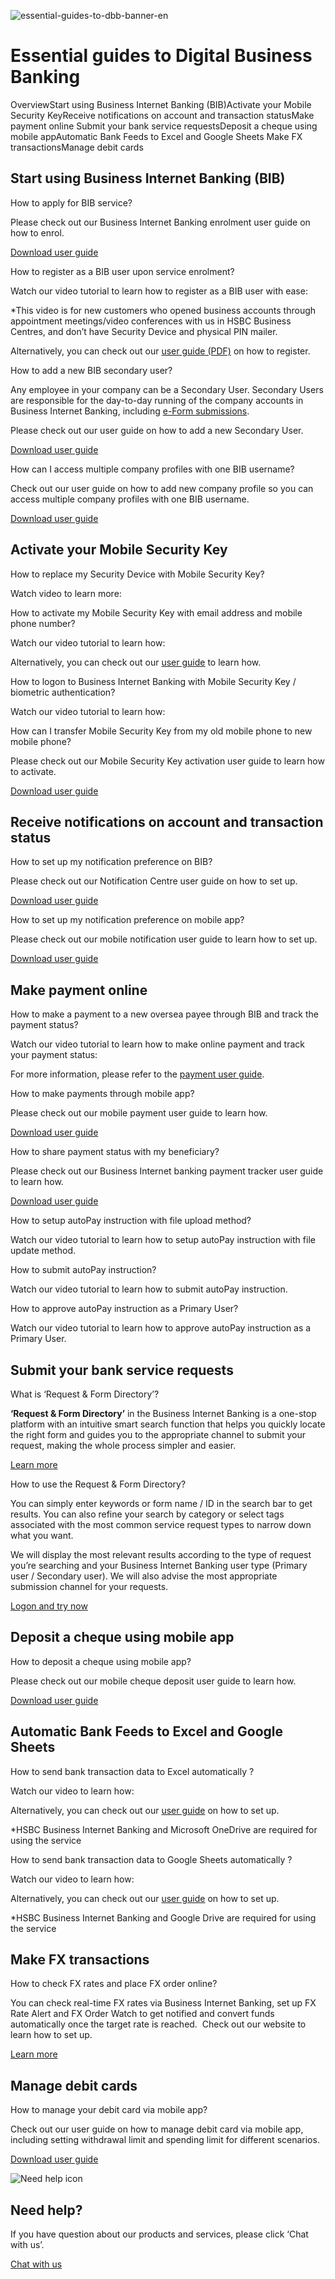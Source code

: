 ![essential-guides-to-dbb-banner-en](/-/media/media/hong-kong/images/campaigns/essential-guides-to-dbb-banner-en.jpg?h=1386&iar=0&w=2880&hash=645830597AA6C1B26D42ED89C36FC89F "essential-guides-to-dbb-banner-en")

# Essential guides to Digital Business Banking

OverviewStart using Business Internet Banking (BIB)Activate your Mobile Security KeyReceive notifications on account and transaction statusMake payment online Submit your bank service requestsDeposit a cheque using mobile appAutomatic Bank Feeds to Excel and Google Sheets Make FX transactionsManage debit cards

## Start using Business Internet Banking (BIB)

How to apply for BIB service?

Please check out our Business Internet Banking enrolment user guide on how to enrol.

[Download user guide](/-/media/library/business-hk/pdfs/en/bib-enrolment-user-guide-en.pdf)

How to register as a BIB user upon service enrolment?

Watch our video tutorial to learn how to register as a BIB user with ease:

\*This video is for new customers who opened business accounts through appointment meetings/video conferences with us in HSBC Business Centres, and don’t have Security Device and physical PIN mailer.

Alternatively, you can check out our [user guide (PDF)](/-/media/media/hong-kong/pdfs/products/bib-registration-user-guide-en.pdf) on how to register.

How to add a new BIB secondary user?

Any employee in your company can be a Secondary User. Secondary Users are responsible for the day-to-day running of the company accounts in Business Internet Banking, including [e-Form submissions](/en-gb/help-centre/business-forms/e-form).

Please check out our user guide on how to add a new Secondary User.

[Download user guide](https://www.online-banking.business.hsbc.com.hk/portalserver/hsbc/content/commercial/online/gbb/userguide/BIB_SU_Creation_user_guide_EN.pdf)

How can I access multiple company profiles with one BIB username?

Check out our user guide on how to add new company profile so you can access multiple company profiles with one BIB username.

[Download user guide](https://www.online-banking.business.hsbc.com.hk/portalserver/hsbc/content/commercial/online/gbb/userguide/BIB_pre_Add_Profile_EN.pdf)

## Activate your Mobile Security Key

How to replace my Security Device with Mobile Security Key?

Watch video to learn more:

How to activate my Mobile Security Key with email address and mobile phone number?

Watch our video tutorial to learn how:

Alternatively, you can check out our [user guide](https://www.online-banking.business.hsbc.com.hk/portalserver/hsbc/content/commercial/online/gbb/userguide/How_to_activate_MSK_en.pdf) to learn how.

How to logon to Business Internet Banking with Mobile Security Key / biometric authentication?

Watch our video tutorial to learn how:

How can I transfer Mobile Security Key from my old mobile phone to new mobile phone?

Please check out our Mobile Security Key activation user guide to learn how to activate.

[Download user guide](/-/media/media/hong-kong/pdfs/products/transfer-msk-to-new-device-en.pdf)

## Receive notifications on account and transaction status

How to set up my notification preference on BIB?

Please check out our Notification Centre user guide on how to set up.

[Download user guide](/-/media/media/hong-kong/pdfs/common/commercial-online-notificationcentre-pdfs-notification-centre-user-guide-en.pdf)

How to set up my notification preference on mobile app?

Please check out our mobile notification user guide to learn how to set up.

[Download user guide](https://www.online-banking.business.hsbc.com.hk/portalserver/hsbc/content/commercial/online/gbb/insight_survey/pdf/Mobile_Push_Notification_user_guide_EN_20210601.pdf)

## Make payment online

How to make a payment to a new oversea payee through BIB and track the payment status?

Watch our video tutorial to learn how to make online payment and track your payment status:

For more information, please refer to the [payment user guide](https://www.online-banking.business.hsbc.com.hk/portalserver/hsbc/content/commercial/online/gbb/userguide/Payment_user_guide_EN.pdf).

How to make payments through mobile app?

Please check out our mobile payment user guide to learn how.

[Download user guide](https://www.online-banking.business.hsbc.com.hk/portalserver/hsbc/content/commercial/online/gbb/insight_survey/pdf/Mobile_payment_user_guide_EN_20210323.pdf)

How to share payment status with my beneficiary?

Please check out our Business Internet banking payment tracker user guide to learn how.

[Download user guide](https://www.online-banking.business.hsbc.com.hk/portalserver/hsbc/content/commercial/online/gbb/userguide/bib-payment-tracker-en.pdf)

How to setup autoPay instruction with file upload method?

Watch our video tutorial to learn how to setup autoPay instruction with file update method.

How to submit autoPay instruction?

Watch our video tutorial to learn how to submit autoPay instruction.

How to approve autoPay instruction as a Primary User?

Watch our video tutorial to learn how to approve autoPay instruction as a Primary User.

## Submit your bank service requests

What is ‘Request & Form Directory’?

**‘Request & Form Directory’** in the Business Internet Banking is a one-stop platform with an intuitive smart search function that helps you quickly locate the right form and guides you to the appropriate channel to submit your request, making the whole process simpler and easier.

[Learn more](/en-gb/products/request-and-form-directory)

How to use the Request & Form Directory?

You can simply enter keywords or form name / ID in the search bar to get results. You can also refine your search by category or select tags associated with the most common service request types to narrow down what you want.

We will display the most relevant results according to the type of request you’re searching and your Business Internet Banking user type (Primary user / Secondary user). We will also advise the most appropriate submission channel for your requests.

[Logon and try now](https://www.online-banking.business.hsbc.com.hk/portalserver/services/rest/deep-link?target=request-centre&lang=en-US&referrerChannel=PWS )

## Deposit a cheque using mobile app

How to deposit a cheque using mobile app?

Please check out our mobile cheque deposit user guide to learn how.

[Download user guide](/-/media/media/hong-kong/pdfs/products/mobile-cheque-deposit-user-guide-en.pdf)

## Automatic Bank Feeds to Excel and Google Sheets

How to send bank transaction data to Excel automatically ?

Watch our video to learn how:

Alternatively, you can check out our [user guide](https://www.businessgo.hsbc.com/en/article/auto-bank-feed-guideline-excel-en) on how to set up.

\*HSBC Business Internet Banking and Microsoft OneDrive are required for using the service

How to send bank transaction data to Google Sheets automatically ?

Watch our video to learn how:

Alternatively, you can check out our [user guide](https://www.businessgo.hsbc.com/en/article/auto-bank-feed-guideline-google-en) on how to set up.

\*HSBC Business Internet Banking and Google Drive are required for using the service

## Make FX transactions

How to check FX rates and place FX order online?

You can check real-time FX rates via Business Internet Banking, set up FX Rate Alert and FX Order Watch to get notified and convert funds automatically once the target rate is reached.  Check out our website to learn how to set up.

[Learn more](https://www.business.hsbc.com.hk/en-gb/products/foreign-exchange-spot-fx#order-watch)

## Manage debit cards

How to manage your debit card via mobile app?

Check out our user guide on how to manage debit card via mobile app, including setting withdrawal limit and spending limit for different scenarios.

[Download user guide](/-/media/library/business-hk/pdfs/en/business-debit-mastercard-bizexp-guide-en.pdf)

![Need help icon](/-/media/media/common/images/contact-us-img.png?h=604&iar=0&w=768&hash=A5675187A2C4B175E0CA7B5AD27C3A66 "Need help icon")

## Need help?

If you have question about our products and services, please click ‘Chat with us’.

[Chat with us](##)